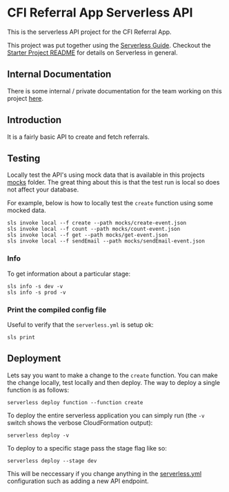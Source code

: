 # CFI Referral App Serverless API

This is the serverless API project for the CFI Referral App.

This project was put together using the [Serverless Guide](https://serverless-stack.com/chapters/what-is-serverless.html). Checkout the [Starter Project README](./starter/README.md) for details on Serverless in general.

## Internal Documentation

There is some internal / private documentation for the team working on this project [here](https://docs.google.com/document/d/17r14qeT_BnlF2dghZP9-Vj7s8D4Z9NPGjSRWnz6aAbQ/edit#).

## Introduction

It is a fairly basic API to create and fetch referrals.

## Testing

Locally test the API's using mock data that is available in this projects [mocks](./mocks) folder. The great thing about this is that the test run is local so does not affect your database.

For example, below is how to locally test the `create` function using some mocked data.

```
sls invoke local --f create --path mocks/create-event.json
sls invoke local --f count --path mocks/count-event.json
sls invoke local --f get --path mocks/get-event.json
sls invoke local --f sendEmail --path mocks/sendEmail-event.json
```

### Info

To get information about a particular stage:

```
sls info -s dev -v
sls info -s prod -v
```

### Print the compiled config file

Useful to verify that the `serverless.yml` is setup ok:

```
sls print
```

## Deployment

Lets say you want to make a change to the `create` function. You can make the change locally, test locally and then deploy. The way to deploy a single function is as follows:

```
serverless deploy function --function create
```

To deploy the entire serverless application you can simply run (the `-v` switch shows the verbose CloudFormation output):

```
serverless deploy -v
```

To deploy to a specific stage pass the stage flag like so:

```
serverless deploy --stage dev
```

This will be neccessary if you change anything in the [serverless.yml](./serverless.yml) configuration such as adding a new API endpoint.